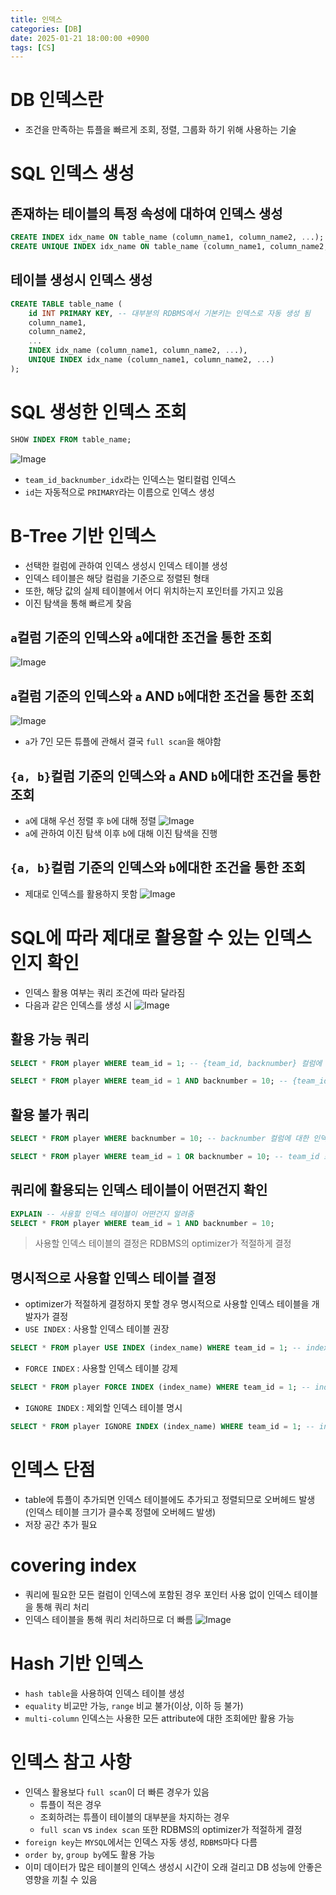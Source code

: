```yaml
---
title: 인덱스
categories: [DB]
date: 2025-01-21 18:00:00 +0900
tags: [CS]
---
```


# DB 인덱스란
- 조건을 만족하는 튜플을 빠르게 조회, 정렬, 그룹화 하기 위해 사용하는 기술

# SQL 인덱스 생성

## 존재하는 테이블의 특정 속성에 대하여 인덱스 생성
```sql
CREATE INDEX idx_name ON table_name (column_name1, column_name2, ...); -- 속성이 여러개면 multi-column index
CREATE UNIQUE INDEX idx_name ON table_name (column_name1, column_name2, ...); -- 선택한 속성들 집합이 유니크한 경우
```  

## 테이블 생성시 인덱스 생성
```sql
CREATE TABLE table_name (
    id INT PRIMARY KEY, -- 대부분의 RDBMS에서 기본키는 인덱스로 자동 생성 됨
    column_name1,
    column_name2,
    ...
    INDEX idx_name (column_name1, column_name2, ...),
    UNIQUE INDEX idx_name (column_name1, column_name2, ...)
);
```

# SQL 생성한 인덱스 조회
```sql
SHOW INDEX FROM table_name;
```
![Image](https://github.com/user-attachments/assets/c23ce560-d0a4-4b50-874f-aa6e4af9f9a7)
- `team_id_backnumber_idx`라는 인덱스는 멀티컬럼 인덱스
- `id`는 자동적으로 `PRIMARY`라는 이름으로 인덱스 생성

# B-Tree 기반 인덱스
- 선택한 컬럼에 관하여 인덱스 생성시 인덱스 테이블 생성
- 인덱스 테이블은 해당 컬럼을 기준으로 정렬된 형태
- 또한, 해당 값의 실제 테이블에서 어디 위치하는지 포인터를 가지고 있음
- 이진 탐색을 통해 빠르게 찾음

## `a`컬럼 기준의 인덱스와 `a`에대한 조건을 통한 조회
![Image](https://github.com/user-attachments/assets/33f01d23-64b0-4751-b2ed-e9a549210657)

## `a`컬럼 기준의 인덱스와 `a` AND `b`에대한 조건을 통한 조회
![Image](https://github.com/user-attachments/assets/c9027a89-687b-428a-baed-c81911d209f9)
- `a`가 7인 모든 튜플에 관해서 결국 `full scan`을 해야함

## `{a, b}`컬럼 기준의 인덱스와 `a` AND `b`에대한 조건을 통한 조회
- `a`에 대해 우선 정렬 후 `b`에 대해 정렬
![Image](https://github.com/user-attachments/assets/e1684e4c-4617-4d20-aac2-bb732dd64ce2)
- `a`에 관하여 이진 탐색 이후 `b`에 대해 이진 탐색을 진행

## `{a, b}`컬럼 기준의 인덱스와 `b`에대한 조건을 통한 조회
- 제대로 인덱스를 활용하지 못함
![Image](https://github.com/user-attachments/assets/4cf2145c-a968-4129-adfb-5c3406da0d54)

# SQL에 따라 제대로 활용할 수 있는 인덱스인지 확인
- 인덱스 활용 여부는 쿼리 조건에 따라 달라짐
- 다음과 같은 인덱스를 생성 시 
![Image](https://github.com/user-attachments/assets/1abece1f-6daf-4446-85d4-6cba3aadd834)  

## 활용 가능 쿼리
```sql
SELECT * FROM player WHERE team_id = 1; -- {team_id, backnumber} 컬럼에 대한 인덱스 활용
```
```sql
SELECT * FROM player WHERE team_id = 1 AND backnumber = 10; -- {team_id, backnumber} 컬럼에 대한 인덱스 활용
```

## 활용 불가 쿼리
```sql
SELECT * FROM player WHERE backnumber = 10; -- backnumber 컬럼에 대한 인덱스 없음
```
```sql
SELECT * FROM player WHERE team_id = 1 OR backnumber = 10; -- team_id 조건은 활용가능하나, OR 이므로 backnumber 조건은 활용 불가
```

## 쿼리에 활용되는 인덱스 테이블이 어떤건지 확인
```sql
EXPLAIN -- 사용할 인덱스 테이블이 어떤건지 알려줌
SELECT * FROM player WHERE team_id = 1 AND backnumber = 10;
```
> 사용할 인덱스 테이블의 결정은 RDBMS의 optimizer가 적절하게 결정

## 명시적으로 사용할 인덱스 테이블 결정
- optimizer가 적절하게 결정하지 못할 경우 명시적으로 사용할 인덱스 테이블을 개발자가 결정
- `USE INDEX` : 사용할 인덱스 테이블 권장
```sql
SELECT * FROM player USE INDEX (index_name) WHERE team_id = 1; -- index_name 사용 권장
```
- `FORCE INDEX` : 사용할 인덱스 테이블 강제
```sql
SELECT * FROM player FORCE INDEX (index_name) WHERE team_id = 1; -- index_name 사용 강제
```
- `IGNORE INDEX` : 제외할 인덱스 테이블 명시
```sql
SELECT * FROM player IGNORE INDEX (index_name) WHERE team_id = 1; -- index_name 사용 제외
```

# 인덱스 단점
- table에 튜플이 추가되면 인덱스 테이블에도 추가되고 정렬되므로 오버헤드 발생(인덱스 테이블 크기가 클수록 정렬에 오버헤드 발생)
- 저장 공간 추가 필요

# covering index
- 쿼리에 필요한 모든 컬럼이 인덱스에 포함된 경우 포인터 사용 없이 인덱스 테이블을 통해 쿼리 처리
- 인덱스 테이블을 통해 쿼리 처리하므로 더 빠름
![Image](https://github.com/user-attachments/assets/438ad64f-1953-4783-954f-c5a16d8092e8)

# Hash 기반 인덱스
- `hash table`을 사용하여 인덱스 테이블 생성
- `equality` 비교만 가능, `range` 비교 불가(이상, 이하 등 불가)
- `multi-column` 인덱스는 사용한 모든 attribute에 대한 조회에만 활용 가능

# 인덱스 참고 사항
- 인덱스 활용보다 `full scan`이 더 빠른 경우가 있음
  - 튜플이 적은 경우
  - 조회하려는 튜플이 테이블의 대부분을 차지하는 경우
  - `full scan` vs `index scan` 또한 RDBMS의 optimizer가 적절하게 결정
- `foreign key`는 `MYSQL`에서는 인덱스 자동 생성, `RDBMS`마다 다름
- `order by`, `group by`에도 활용 가능
- 이미 데이터가 많은 테이블의 인덱스 생성시 시간이 오래 걸리고 DB 성능에 안좋은 영향을 끼칠 수 있음
